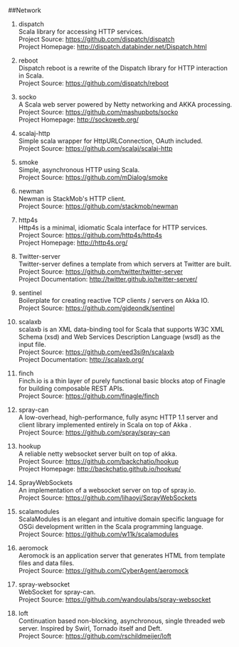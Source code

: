 ##Network

1. dispatch   
Scala library for accessing HTTP services.     
Project Source: https://github.com/dispatch/dispatch     
Project Homepage: http://dispatch.databinder.net/Dispatch.html   

1. reboot   
Dispatch reboot is a rewrite of the Dispatch library for HTTP interaction in Scala.    
Project Source: https://github.com/dispatch/reboot    

1. socko   
A Scala web server powered by Netty networking and AKKA processing.    
Project Source: https://github.com/mashupbots/socko    
Project Homepage: http://sockoweb.org/

1. scalaj-http   
Simple scala wrapper for HttpURLConnection, OAuth included.   
Project Source: https://github.com/scalaj/scalaj-http  

1. smoke   
Simple, asynchronous HTTP using Scala.   
Project Source: https://github.com/mDialog/smoke  

1. newman   
Newman is StackMob's HTTP client.     
Project Source: https://github.com/stackmob/newman  

1. http4s    
Http4s is a minimal, idiomatic Scala interface for HTTP services.    
Project Source: https://github.com/http4s/http4s     
Project Homepage: http://http4s.org/   

1. Twitter-server     
Twitter-server defines a template from which servers at Twitter are built.       
Project Source: https://github.com/twitter/twitter-server     
Project Documentation: http://twitter.github.io/twitter-server/

1. sentinel   
Boilerplate for creating reactive TCP clients / servers on Akka IO.    
Project Source: https://github.com/gideondk/sentinel   

1. scalaxb     
scalaxb is an XML data-binding tool for Scala that supports W3C XML Schema (xsd) and Web Services Description Language (wsdl) as the input file.      
Project Source: https://github.com/eed3si9n/scalaxb    
Project Documentation: http://scalaxb.org/  

1. finch    
Finch.io is a thin layer of purely functional basic blocks atop of Finagle for building composable REST APIs.     
Project Source: https://github.com/finagle/finch    

1. spray-can    
A low-overhead, high-performance, fully async HTTP 1.1 server and client library implemented entirely in Scala on top of Akka .     
Project Source: https://github.com/spray/spray-can   

1. hookup    
A reliable netty websocket server built on top of akka.     
Project Source: https://github.com/backchatio/hookup    
Project Homepage: http://backchatio.github.io/hookup/  

1. SprayWebSockets    
An implementation of a websocket server on top of spray.io.    
Project Source: https://github.com/lihaoyi/SprayWebSockets   

1. scalamodules    
ScalaModules is an elegant and intuitive domain specific language for OSGi development written in the Scala programming language.     
Project Source: https://github.com/w11k/scalamodules        

1. aeromock    
Aeromock is an application server that generates HTML from template files and data files.      
Project Source: https://github.com/CyberAgent/aeromock     

1. spray-websocket    
WebSocket for spray-can.     
Project Source: https://github.com/wandoulabs/spray-websocket   

1. loft   
Continuation based non-blocking, asynchronous, single threaded web server. Inspired by Swirl, Tornado itself and Deft.    
Project Source: https://github.com/rschildmeijer/loft  
